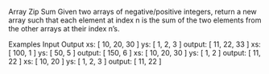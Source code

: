 Array Zip Sum
Given two arrays of negative/positive integers, return a new array such that each element at index n is the sum of the two elements from the other arrays at their index n’s.

Examples
Input	Output
xs:
[ 10, 20, 30 ]
ys:
[ 1, 2, 3 ]
output:
[ 11, 22, 33 ]
xs:
[ 100, 1 ]
ys:
[ 50, 5 ]
output:
[ 150, 6 ]
xs:
[ 10, 20, 30 ]
ys:
[ 1, 2 ]
output:
[ 11, 22 ]
xs:
[ 10, 20 ]
ys:
[ 1, 2, 3 ]
output:
[ 11, 22 ]
